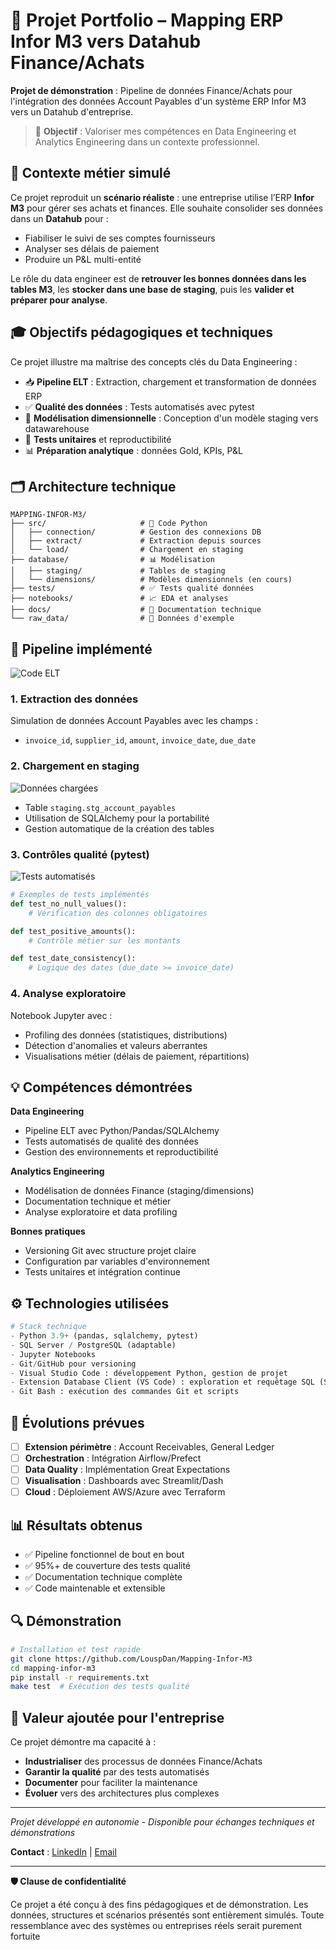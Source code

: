 
# 📘 Projet Portfolio – Mapping ERP Infor M3 vers Datahub Finance/Achats

**Projet de démonstration** : Pipeline de données Finance/Achats pour l'intégration des données Account Payables d'un système ERP Infor M3 vers un Datahub d'entreprise.

> 🎯 **Objectif** : Valoriser mes compétences en Data Engineering et Analytics Engineering dans un contexte professionnel.

## 🏢 Contexte métier simulé

Ce projet reproduit un **scénario réaliste** : une entreprise utilise l’ERP **Infor M3** pour gérer ses achats et finances. Elle souhaite consolider ses données dans un **Datahub** pour :
- Fiabiliser le suivi de ses comptes fournisseurs
- Analyser ses délais de paiement
- Produire un P&L multi-entité

Le rôle du data engineer est de **retrouver les bonnes données dans les tables M3**, les **stocker dans une base de staging**, puis les **valider et préparer pour analyse**.

## 🎓 Objectifs pédagogiques et techniques

Ce projet illustre ma maîtrise des concepts clés du Data Engineering :
- 📥 **Pipeline ELT** : Extraction, chargement et transformation de données ERP
- ✅ **Qualité des données** : Tests automatisés avec pytest
- 🧱 **Modélisation dimensionnelle** : Conception d'un modèle staging vers datawarehouse
- 🧪 **Tests unitaires** et reproductibilité
- 📊 **Préparation analytique** : données Gold, KPIs, P&L

## 🗂️ Architecture technique

```
MAPPING-INFOR-M3/
├── src/                     # 🐍 Code Python
│   ├── connection/          # Gestion des connexions DB
│   ├── extract/             # Extraction depuis sources
│   └── load/                # Chargement en staging
├── database/                # 📊 Modélisation
│   ├── staging/             # Tables de staging
│   └── dimensions/          # Modèles dimensionnels (en cours)
├── tests/                   # ✅ Tests qualité données
├── notebooks/               # 📈 EDA et analyses
├── docs/                    # 📖 Documentation technique
└── raw_data/                # 📁 Données d'exemple
```

## 🔄 Pipeline implémenté
![Code ELT](images/pipeline_code.jpg)
### 1. Extraction des données
Simulation de données Account Payables avec les champs :
- `invoice_id`, `supplier_id`, `amount`, `invoice_date`, `due_date`

### 2. Chargement en staging
![Données chargées](images/database_result.jpg)
- Table `staging.stg_account_payables` 
- Utilisation de SQLAlchemy pour la portabilité
- Gestion automatique de la création des tables

### 3. Contrôles qualité (pytest)
![Tests automatisés](images/tests_results.jpg)
```python
# Exemples de tests implémentés
def test_no_null_values():
    # Vérification des colonnes obligatoires

def test_positive_amounts():
    # Contrôle métier sur les montants

def test_date_consistency():
    # Logique des dates (due_date >= invoice_date)
```

### 4. Analyse exploratoire
Notebook Jupyter avec :
- Profiling des données (statistiques, distributions)
- Détection d'anomalies et valeurs aberrantes
- Visualisations métier (délais de paiement, répartitions)

## 💡 Compétences démontrées

**Data Engineering**
- Pipeline ELT avec Python/Pandas/SQLAlchemy
- Tests automatisés de qualité des données
- Gestion des environnements et reproductibilité

**Analytics Engineering**
- Modélisation de données Finance (staging/dimensions)
- Documentation technique et métier
- Analyse exploratoire et data profiling

**Bonnes pratiques**
- Versioning Git avec structure projet claire
- Configuration par variables d'environnement
- Tests unitaires et intégration continue

## ⚙️ Technologies utilisées

```python
# Stack technique
- Python 3.9+ (pandas, sqlalchemy, pytest)
- SQL Server / PostgreSQL (adaptable)
- Jupyter Notebooks
- Git/GitHub pour versioning
- Visual Studio Code : développement Python, gestion de projet
- Extension Database Client (VS Code) : exploration et requêtage SQL (SQL Server)
- Git Bash : exécution des commandes Git et scripts

```

## 🚀 Évolutions prévues

- [ ] **Extension périmètre** : Account Receivables, General Ledger
- [ ] **Orchestration** : Intégration Airflow/Prefect
- [ ] **Data Quality** : Implémentation Great Expectations
- [ ] **Visualisation** : Dashboards avec Streamlit/Dash
- [ ] **Cloud** : Déploiement AWS/Azure avec Terraform

## 📊 Résultats obtenus

- ✅ Pipeline fonctionnel de bout en bout
- ✅ 95%+ de couverture des tests qualité
- ✅ Documentation technique complète
- ✅ Code maintenable et extensible

## 🔍 Démonstration

```bash
# Installation et test rapide
git clone https://github.com/LouspDan/Mapping-Infor-M3
cd mapping-infor-m3
pip install -r requirements.txt
make test  # Exécution des tests qualité
```

## 💼 Valeur ajoutée pour l'entreprise

Ce projet démontre ma capacité à :
- **Industrialiser** des processus de données Finance/Achats
- **Garantir la qualité** par des tests automatisés
- **Documenter** pour faciliter la maintenance
- **Évoluer** vers des architectures plus complexes

---

*Projet développé en autonomie - Disponible pour échanges techniques et démonstrations*

**Contact** : [LinkedIn](https://linkedin.com/in/esaie-lupepele) | [Email](mailto:esaie.lupepele@gmail.com)

---

**🛡️ Clause de confidentialité**

Ce projet a été conçu à des fins pédagogiques et de démonstration. Les données, structures et scénarios présentés sont entièrement simulés. Toute ressemblance avec des systèmes ou entreprises réels serait purement fortuite
